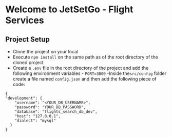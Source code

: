 # Welcome to JetSetGo - Flight Services

## Project Setup
- Clone the project on your local
- Execute `npm install` on the same path as of the root directory of the cloned project
- Create a `.env` file in the root directory of the project and add the following environment variables
          - `PORT=3000`
-Inside the`src/config` folder create a file named `config.json` and then add the following piece of code:

```
{
"development": {
    "username": "<YOUR_DB_USERNAME>",
    "password": "YOUR_DB_PASSWORD",
    "database": "flights_search_db_dev",
    "host": "127.0.0.1",
    "dialect": "mysql"
  }
}
```